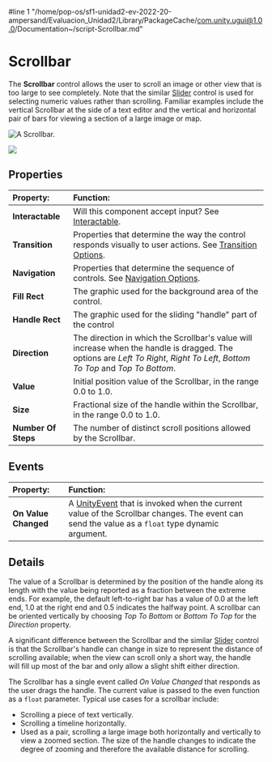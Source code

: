 #line 1 "/home/pop-os/sf1-unidad2-ev-2022-20-ampersand/Evaluacion_Unidad2/Library/PackageCache/com.unity.ugui@1.0.0/Documentation~/script-Scrollbar.md"
# Scrollbar

The **Scrollbar** control allows the user to scroll an image or other view that is too large to see completely. Note that the similar [Slider](script-Slider.md) control is used for selecting numeric values rather than scrolling. Familiar examples include the vertical Scrollbar at the side of a text editor and the vertical and horizontal pair of bars for viewing a section of a large image or map.

![A Scrollbar.](images/UI_ScrollbarExample.png)

![](images/UI_ScrollBarInspector.png)

## Properties

|**Property:** |**Function:** |
|:---|:---|
|**Interactable** | Will this component  accept input? See [Interactable](script-Selectable.md). |
|**Transition** | Properties that determine the way the control responds visually to user actions. See [Transition Options](script-SelectableTransition.md). |
|**Navigation** | Properties that determine the sequence of controls. See [Navigation Options](script-SelectableNavigation.md).|
|**Fill Rect** | The graphic used for the background area of the control. |
|**Handle Rect** | The graphic used for the sliding "handle" part of the control |
|**Direction** | The direction in which the Scrollbar's value will increase when the handle is dragged. The options are _Left To Right_, _Right To Left_, _Bottom To Top_ and _Top To Bottom_. |
|**Value** | Initial position value of the Scrollbar, in the range 0.0 to 1.0. |
|**Size** | Fractional size of the handle within the Scrollbar, in the range 0.0 to 1.0. |
|**Number Of Steps** | The number of distinct scroll positions allowed by the Scrollbar. |

## Events

|**Property:** |**Function:** |
|:---|:---|
|**On Value Changed** | A [UnityEvent](https://docs.unity3d.com/Manual/UnityEvents.html) that is invoked when the current value of the Scrollbar changes. The event can send the value as a `float` type dynamic argument. |


## Details

The value of a Scrollbar is determined by the position of the handle along its length with the value being reported as a fraction between the extreme ends. For example, the default left-to-right bar has a value of 0.0 at the left end, 1.0 at the right end and 0.5 indicates the halfway point. A scrollbar can be oriented vertically by choosing _Top To Bottom_ or _Bottom To Top_ for the _Direction_ property.

A significant difference between the Scrollbar and the similar [Slider](script-Slider.md) control is that the Scrollbar's handle can change in size to represent the distance of scrolling available; when the view can scroll only a short way, the handle will fill up most of the bar and only allow a slight shift either direction.

The Scrollbar has a single event called _On Value Changed_ that responds as the user drags the handle. The current value is passed to the even function as a `float` parameter. Typical use cases for a scrollbar include:

* Scrolling a piece of text vertically.
* Scrolling a timeline horizontally.
* Used as a pair, scrolling a large image both horizontally and vertically to view a zoomed section. The size of the handle changes to indicate the degree of zooming and therefore the available distance for scrolling.

